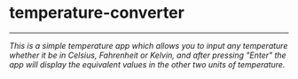 # temperature-converter
<hr>
<i>This is a simple temperature app which allows you to input any temperature whether it be in Celsius, Fahrenheit or Kelvin, and after pressing "Enter" the app will display the equivalent values in the other two units of temperature.</i>
